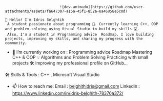 
   

                             ![dev-animado](https://github.com/user-attachments/assets/fa647307-a15a-45f1-852a-8a46858e5c0d)

    👋 Hello! I'm Idris Belghtih  
     A student passionate about programming 🚀. Currently learning C++, OOP and problem-solving using Visual Studio to build my skills 💻.
     Also, I'm a student in Programming advice  Roadmap. I love building projects, improving my skills, and sharing my progress with the community.
   




- 🔭 I’m currently working on :
Programming advice  Roadmap
Mastering C++ & OOP 💡
Algorithms and Problem Solving 
Practicing with small projects 🛠️
Improving my professional profile on GitHub...


🛠️ Skills & Tools  : 
C++ , Microsoft Visual Studio 


- 📫 How to reach me:
Email : belghithidris@gmail.com 
Linkedin : https://www.linkedin.com/in/idris-belghith-78376a372/ 
  <!---->
